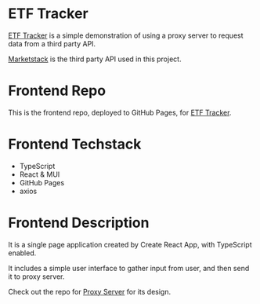 # ETF Tracker

[ETF Tracker](https://yumingchang1991.github.io/proxy-frontend/) is a simple demonstration of using a proxy server to request data from a third party API.

[Marketstack](https://marketstack.com/documentation) is the third party API used in this project.

# Frontend Repo

This is the frontend repo, deployed to GitHub Pages, for [ETF Tracker](https://yumingchang1991.github.io/proxy-frontend/).

# Frontend Techstack

- TypeScript
- React & MUI
- GitHub Pages
- axios

# Frontend Description

It is a single page application created by Create React App, with TypeScript enabled.

It includes a simple user interface to gather input from user, and then send it to proxy server.

Check out the repo for [Proxy Server](https://github.com/yumingchang1991/proxy-backend-heroku) for its design.
